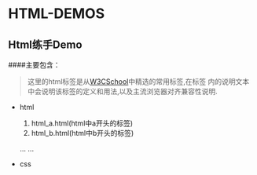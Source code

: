 # HTML-DEMOS
## Html练手Demo
####主要包含：
> 这里的html标签是从[W3CSchool](http://www.w3school.com.cn/tags/)中精选的常用标签,在标签
> 内的说明文本中会说明该标签的定义和用法,以及主流浏览器对齐兼容性说明.
* html
    1. html_a.html(html中a开头的标签)
    2. html_b.html(html中b开头的标签)

    ...   ...
* css




